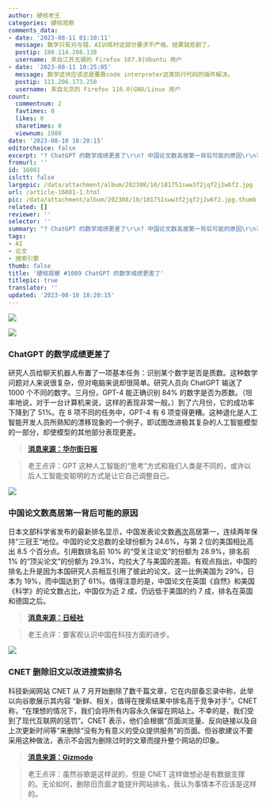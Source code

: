 ```yaml
---
author: 硬核老王
categories: 硬核观察
comments_data:
- date: '2023-08-11 01:10:11'
  message: 数学只有对与错，AI训练时这部分要求不严格，结果就悲剧了。
  postip: 180.114.208.138
  username: 来自江苏无锡的 Firefox 107.0|Ubuntu 用户
- date: '2023-08-11 10:25:05'
  message: 数学这块应该还是要靠code interpreter这类执行代码的插件解决。
  postip: 111.206.173.250
  username: 来自北京的 Firefox 116.0|GNU/Linux 用户
count:
  commentnum: 2
  favtimes: 0
  likes: 0
  sharetimes: 0
  viewnum: 1980
date: '2023-08-10 18:20:15'
editorchoice: false
excerpt: "? ChatGPT 的数学成绩更差了\r\n? 中国论文数高居第一背后可能的原因\r\n? CNET 删除旧文以改进搜索排名\r\n» \r\n»"
fromurl: ''
id: 16081
islctt: false
largepic: /data/attachment/album/202308/10/181751sww3f2jqf2j2w6f2.jpg
url: /article-16081-1.html
pic: /data/attachment/album/202308/10/181751sww3f2jqf2j2w6f2.jpg.thumb.jpg
related: []
reviewer: ''
selector: ''
summary: "? ChatGPT 的数学成绩更差了\r\n? 中国论文数高居第一背后可能的原因\r\n? CNET 删除旧文以改进搜索排名\r\n» \r\n»"
tags:
- AI
- 论文
- 搜索引擎
thumb: false
title: '硬核观察 #1089 ChatGPT 的数学成绩更差了'
titlepic: true
translator: ''
updated: '2023-08-10 18:20:15'
---
```


![](/data/attachment/album/202308/10/181751sww3f2jqf2j2w6f2.jpg)


![](/data/attachment/album/202308/10/181805uxxaoho3mxzvv2z3.jpg)


### ChatGPT 的数学成绩更差了


研究人员给聊天机器人布置了一项基本任务：识别某个数字是否是质数。这种数学问题对人来说很复杂，但对电脑来说却很简单。研究人员向 ChatGPT 输送了 1000 个不同的数字。三月份，GPT-4 能正确识别 84% 的数字是否为质数。（坦率地说，对于一台计算机来说，这样的表现非常一般。）到了六月份，它的成功率下降到了 51%。在 8 项不同的任务中，GPT-4 有 6 项变得更糟。这种退化是人工智能开发人员所熟知的漂移现象的一个例子，即试图改进极其复杂的人工智能模型的一部分，却使模型的其他部分表现更差。



> 
> **[消息来源：华尔街日报](https://www.wsj.com/articles/chatgpt-openai-math-artificial-intelligence-8aba83f0)**
> 
> 
> 



> 
> 老王点评：GPT 这种人工智能的“思考”方式和我们人类是不同的，或许以后人工智能变聪明的方式是让它自己调整自己。
> 
> 
> 


![](/data/attachment/album/202308/10/181820dlaq2uwii5u2swqz.jpg)


### 中国论文数高居第一背后可能的原因


日本文部科学省发布的最新排名显示，中国发表论文数[再次](/article-14920-1.html)高居第一，连续两年保持“三冠王”地位。中国的论文总数的全球份额为 24.6%，与第 2 位的美国相比高出 8.5 个百分点。引用数排名前 10% 的“受关注论文”的份额为 28.9%，排名前 1% 的“顶尖论文”的份额为 29.3%，均拉大了与美国的差距。有观点指出，中国的排名上升是因为本国研究人员相互引用了彼此的论文。这一比例美国为 29%，日本为 19%，而中国达到了 61%。值得注意的是，中国论文在英国《自然》和美国《科学》的论文数占比，中国仅为近 2 成，仍远低于美国的约 7 成，排名在英国和德国之后。



> 
> **[消息来源：日经社](https://cn.nikkei.com/china/ceconomy/53177-2023-08-09-09-17-37.html)**
> 
> 
> 



> 
> 老王点评：要客观认识中国在科技方面的进步。
> 
> 
> 


![](/data/attachment/album/202308/10/181835l06p6ktplbipzb6i.jpg)


### CNET 删除旧文以改进搜索排名


科技新闻网站 CNET 从 7 月开始删除了数千篇文章，它在内部备忘录中称，此举以向谷歌展示其内容 “新鲜、相关，值得在搜索结果中排名高于竞争对手”。CNET 称，“在理想的情况下，我们会将所有内容永久保留在网站上。不幸的是，我们受到了现代互联网的惩罚”。CNET 表示，他们会根据“页面浏览量、反向链接以及自上次更新时间等”来删除“没有为有意义的受众提供服务”的页面。但谷歌建议不要采用这种做法，表示不会因为删除过时的文章而提升整个网站的印象。



> 
> **[消息来源：Gizmodo](https://gizmodo.com/cnet-deletes-thousands-old-articles-google-search-seo-1850721475)**
> 
> 
> 



> 
> 老王点评：虽然谷歌是这样说的，但是 CNET 这样做想必是有数据支撑的。无论如何，删除旧页面才能提升网站排名，我认为事情本不应该是这样的。
> 
> 
>